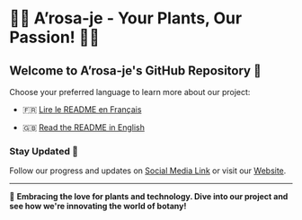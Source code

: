 # 🌿🌺 A’rosa-je - Your Plants, Our Passion! 🌵🌻

## Welcome to A’rosa-je's GitHub Repository 🎉

Choose your preferred language to learn more about our project:

- 🇫🇷 [Lire le README en Français](./README_fr.md)


- 🇬🇧 [Read the README in English](./README_en.md)


### Stay Updated 📢

Follow our progress and updates on [Social Media Link](#) or visit our [Website](#).

---

🚀 **Embracing the love for plants and technology. Dive into our project and see how we're innovating the world of botany!**
